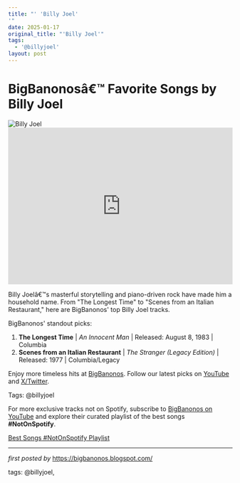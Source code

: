 ```yaml
---
title: "' 'Billy Joel'
'"
date: 2025-01-17
original_title: "'Billy Joel'"
tags:
  - '@billyjoel'
layout: post
---
```

 <!-- Title of the Post -->
<h1 >BigBanonosâ€™ Favorite Songs by Billy Joel</h1> <!-- Featured Image -->
<div > <img src="https://i.scdn.co/image/ab67616d0000b2731d4675d5a0345bb93686e4b6" alt="Billy Joel">
</div> <!-- Spotify Embed -->
<div > <iframe src="https://open.spotify.com/embed/playlist/11jYl5Dp0u3VFkg9CQbMiL?utm_source=generator" width="100%" height="352" frameBorder="0" allowfullscreen="" allow="autoplay; clipboard-write; encrypted-media; fullscreen; picture-in-picture" loading="lazy"></iframe>
</div> <!-- Introductory Text -->
<p >Billy Joelâ€™s masterful storytelling and piano-driven rock have made him a household name. From "The Longest Time" to "Scenes from an Italian Restaurant," here are BigBanonos' top Billy Joel tracks.</p> <!-- Song Highlights -->
<div > <p>BigBanonos' standout picks:</p> <ol> <li><strong>The Longest Time</strong> | <em>An Innocent Man</em> | Released: August 8, 1983 | Columbia</li> <li><strong>Scenes from an Italian Restaurant</strong> | <em>The Stranger (Legacy Edition)</em> | Released: 1977 | Columbia/Legacy</li> </ol>
</div> <!-- Footer Links -->
<div > <p>Enjoy more timeless hits at <a href="https://bigbanonos.blogspot.com/" target="_blank">BigBanonos</a>. Follow our latest picks on <a href="https://www.youtube.com/@BigBanonos" target="_blank">YouTube</a> and <a href="https://x.com/bigbanonos" target="_blank">X/Twitter</a>.</p>
</div> <!-- Tags -->
<p >Tags: @billyjoel</p>

<!--Subscribe and Playlist Links-->
<div>
    <p>For more exclusive tracks not on Spotify, subscribe to <a href="https://www.youtube.com/@BigBanonos" target="_blank">BigBanonos on YouTube</a> and explore their curated playlist of the best songs <strong>#NotOnSpotify</strong>.</p>
    <p><a href="https://www.youtube.com/playlist?list=PLtuNtuTatqI0kFahUCbtbfenC_ET5O_tr" target="_blank">Best Songs #NotOnSpotify Playlist<br /></a></p></div>

<hr />

<p><em>first posted by</em> <a href="https://bigbanonos.blogspot.com/" rel="noopener" target="_new">https://bigbanonos.blogspot.com/</a></p>

<p>tags: @billyjoel,</p>
